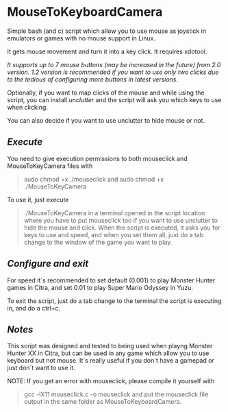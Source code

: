# MouseToKeyboardCamera
Simple bash (and c) script which allow you to use mouse as joystick in emulators or games with no mouse support in Linux.

It gets mouse movement and turn it into a key click.
It requires xdotool.


*It supports up to 7 mouse buttons (may be increased in the future) from 2.0 version. 1.2 version is recommended if you want to use only two clicks due to the tedious of configuring more buttons in latest versions.*

Optionally, if you want to map clicks of the mouse and while using the script, you can install *unclutter* and the script will ask you which keys to use when clicking.

You can also decide if you want to use unclutter to hide mouse or not.

## *Execute*

You need to give execution permissions to both mouseclick and MouseToKeyCamera files with
> sudo chmod +x ./mouseclick
and 
> sudo chmod +x ./MouseToKeyCamera

To use it, just execute 
> ./MouseToKeyCamera
in a terminal opened in the script location where you have to put mouseclick too if you want to use unclutter to hide the mouse and click. When the script is executed, it asks you for keys to use and speed, and when you set them all, just do a tab change to the window of the game you want to play.

## *Configure and exit*

For speed it´s recommended to set default (0.001) to play Monster Hunter games in Citra, and set 0.01 to play Super Mario Odyssey in Yuzu.

To exit the script, just do a tab change to the terminal the script is executing in, and do a ctrl+c.

## *Notes*

This script was designed and tested to being used when playng Monster Hunter XX in Citra, but can be used in any game which allow you to use keyboard but not mouse. It´s really useful if you don´t have a gamepad or just don´t want to use it.


NOTE: If you get an error with mouseclick, please compile it yourself with
> gcc -lX11 mouseclick.c -o mouseclick 
and put the mouseclick file output in the same folder as MouseToKeyboardCamera.
